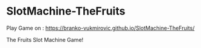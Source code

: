 # SlotMachine-TheFruits

Play Game on :
https://branko-vukmirovic.github.io/SlotMachine-TheFruits/

The Fruits Slot Machine Game!
